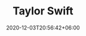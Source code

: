---
title: "Taylor Swift"
date: 2020-12-03T20:56:42+06:00
type: portfolio
image: "images/projects/text_TaylorSwift/swift-2-fake.svg"
category: ["FAKE"]
project_images: ["images/projects/text_TaylorSwift/swift-2-fake.svg"]
---